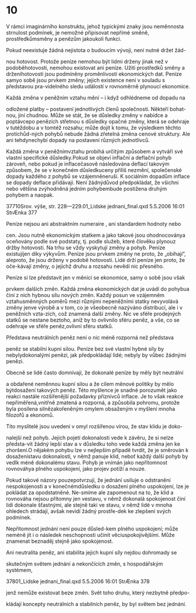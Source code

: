 # 10

V rámci imaginárního konstruktu, jehož typickými znaky jsou neměnnosta strnulost podmínek, je nemožné připisovat nepřímé směně, prostředkůmsměny a penězům jakoukoli funkci.

Pokud neexistuje žádná nejistota o budoucím vývoji, není nutné držet žád-

nou hotovost. Protože peníze nemohou být lidmi drženy jinak než v podoběhotovosti, nemohou existovat ani peníze. Užití prostředků směny a drženíhotovosti jsou podmíněny proměnlivostí ekonomických dat. Peníze samyo sobě jsou prvkem změny; jejich existence není v souladu s představou pra-videlného sledu událostí v rovnoměrně plynoucí ekonomice.

Každá změna v peněžním vztahu mění – i když odhlédneme od dopadu na

odložené platby – postavení jednotlivých členů společnosti. Někteří bohat-nou, jiní chudnou. Může se stát, že se důsledky změny v nabídce a poptávcepo penězích střetnou s důsledky opačné změny, která se odehraje v tutéždobu a v tomtéž rozsahu; může dojít k tomu, že výsledkem těchto protichůd-ných pohybů nebude žádná zřetelná změna cenové struktury. Ale ani tehdynechybí dopady na postavení různých jednotlivců.

Každá změna v peněžnímvztahu probíhá určitým způsobem a vytváří své vlastní specifické důsledky.Pokud se objeví inflační a deflační pohyb zároveň, nebo pokud je inflacečasově následována deflací takovým způsobem, že se v konečném důsledkuceny příliš nezmění, společenské dopady každého z pohybů se vzájemněneruší. K sociálním dopadům inflace se dopady deflace přidávají. Není žádnýdůvod předpokládat, že všichni nebo většina zvýhodněná jedním pohybembude postižena druhým pohybem a naopak.

37710Srov. výše, str. 228—229.01_Lidske jednani_final.qxd 5.5.2006 16:01 StrÆnka 377

Peníze nejsou ani abstraktním numeraire , ani standardem hodnoty nebo

cen. Jsou nutně ekonomickým statkem a jako takové jsou ohodnocoványa oceňovány podle své podstaty, tj. podle služeb, které člověku plynouz držby hotovosti. Na trhu se vždy vyskytují změny a pohyb. Peníze existujíjen díky výkyvům. Peníze jsou prvkem změny ne proto, že „obíhají“, aleproto, že jsou drženy v podobě hotovosti. Lidé drží peníze jen proto, že oče-kávají změny, o jejichž druhu a rozsahu nevědí nic přesného.

Peníze si lze představit jen v měnící se ekonomice, samy o sobě jsou však

prvkem dalších změn. Každá změna ekonomických dat je uvádí do pohybua činí z nich hybnou sílu nových změn. Každý posun ve vzájemném vztahusměnných poměrů mezi různými nepeněžními statky nevyvolává změny jenve výrobě a v tom, co je všeobecně nazýváno distribucí, ale i v peněžních vzta-zích, což znamená další změny. Nic ve sféře prodejných statků se nestane beztoho, aniž by to ovlivnilo sféru peněz, a vše, co se odehraje ve sféře peněz,ovlivní sféru statků.

Představa neutrálních peněz není o nic méně rozporná než představa

peněz se stabilní kupní silou. Peníze bez své vlastní hybné síly by nebylydokonalými penězi, jak předpokládají lidé; nebyly by vůbec žádnými penězi.

Obecně se lidé často domnívají, že dokonalé peníze by měly být neutrální

a obdařené neměnnou kupní silou a že cílem měnové politiky by mělo býtdosažení takových peněz. Této myšlence je snadné porozumět jako reakci nastále rozšířenější požadavky příznivců inflace. Je to však reakce nepřiměřená,vnitřně zmatená a rozporná, a způsobila pohromu, protože byla posílena silnězakořeněným omylem obsaženým v myšlení mnoha filozofů a ekonomů.

Tito myslitelé jsou uvedeni v omyl rozšířenou vírou, že stav klidu je doko-

nalejší než pohyb. Jejich pojetí dokonalosti vede k závěru, že si nelze předsta-vit žádný lepší stav a v důsledku toho vede každá změna jen ke zhoršení.O nějakém pohybu lze v nejlepším případě tvrdit, že je směrován k dosaženístavu dokonalosti, v němž panuje klid, neboť každý další pohyb by vedlk méně dokonalému stavu. Pohyb je vnímán jako nepřítomnost rovnováhya plného uspokojení, jako projev potíží a nouze.

Pokud takové názory pouzepotvrzují, že jednání usiluje o odstranění nespokojenosti a v konečnémdůsledku o dosažení plného uspokojení, lze je pokládat za opodstatněné. Ne-smíme ale zapomenout na to, že klid a rovnováha nejsou přítomny jen vestavu, v němž dokonalá spokojenost činí lidi dokonale šťastnými, ale stejně taki ve stavu, v němž lidé v mnoha ohledech strádají, avšak nevidí žádný prostře-dek ke zlepšení svých podmínek.

Nepřítomnost jednání není pouze důsled-kem plného uspokojení; může neméně jít i o následek neschopnosti učinit věciuspokojivějšími. Může znamenat beznaděj stejně jako spokojenost.

Ani neutralita peněz, ani stabilita jejich kupní síly nejdou dohromady se

skutečným světem jednání a nekončících změn, s hospodářským systémem,

37801_Lidske jednani_final.qxd 5.5.2006 16:01 StrÆnka 378

jenž nemůže existovat beze změn. Svět toho druhu, který nezbytně předpo-

kládají koncepty neutrálních a stabilních peněz, by byl světem bez jednání.
